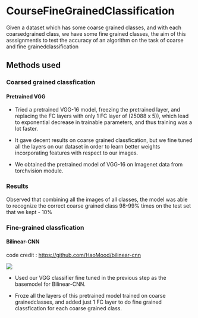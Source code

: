 # CourseFineGrainedClassification

Given  a  dataset  which  has  some  coarse  grained  classes,  and  with  each  coarsedgrained  class,  we  have  some  fine  grained  classes,  the  aim  of  this  asssignmentis  to  test  the  accuracy  of  an  algorithm  on  the  task  of  coarse  and  fine  grainedclassification

## Methods used

### Coarsed grained classfication

####  Pretrained VGG

* Tried a pretrained VGG-16 model, freezing the pretrained layer, and replacing the FC layers with only 1 FC layer of (25088 x 5)), which lead to exponential  decrease in trainable parameters,  and thus  training was a lot faster.

* It gave decent results on coarse grained classfication, but we fine tuned all the layers on our dataset in order to learn better weights incorporating features with respect to our images.

* We  obtained  the  pretrained  model  of  VGG-16  on  Imagenet  data  from torchvision module.

### Results

Observed that combining all the images of all classes, the model was able to recognize the correct coarse grained class 98-99% times on the test set that we kept - 10%


### Fine-grained classfication

#### Bilinear-CNN

code credit : https://github.com/HaoMood/bilinear-cnn

![](https://github.com/prerit2010/CoarseFineGrainedClassification/blob/master/diagram.png)

* Used our VGG classifier fine tuned in the previous step as the basemodel for Bilinear-CNN.

* Froze all the layers of this pretrained model trained on coarse grainedclasses, and added just 1 FC layer to do fine grained classfication for each coarse grained class.
